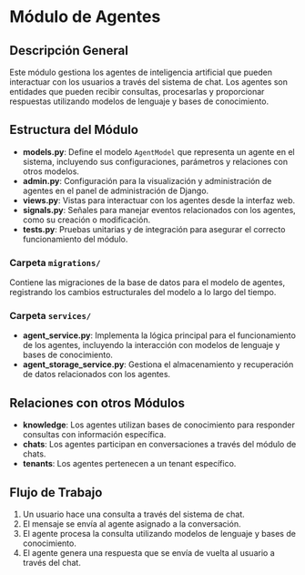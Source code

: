 # Módulo de Agentes

## Descripción General
Este módulo gestiona los agentes de inteligencia artificial que pueden interactuar con los usuarios a través del sistema de chat. Los agentes son entidades que pueden recibir consultas, procesarlas y proporcionar respuestas utilizando modelos de lenguaje y bases de conocimiento.

## Estructura del Módulo

- **models.py**: Define el modelo `AgentModel` que representa un agente en el sistema, incluyendo sus configuraciones, parámetros y relaciones con otros modelos.
- **admin.py**: Configuración para la visualización y administración de agentes en el panel de administración de Django.
- **views.py**: Vistas para interactuar con los agentes desde la interfaz web.
- **signals.py**: Señales para manejar eventos relacionados con los agentes, como su creación o modificación.
- **tests.py**: Pruebas unitarias y de integración para asegurar el correcto funcionamiento del módulo.

### Carpeta `migrations/`
Contiene las migraciones de la base de datos para el modelo de agentes, registrando los cambios estructurales del modelo a lo largo del tiempo.

### Carpeta `services/`
- **agent_service.py**: Implementa la lógica principal para el funcionamiento de los agentes, incluyendo la interacción con modelos de lenguaje y bases de conocimiento.
- **agent_storage_service.py**: Gestiona el almacenamiento y recuperación de datos relacionados con los agentes.

## Relaciones con otros Módulos
- **knowledge**: Los agentes utilizan bases de conocimiento para responder consultas con información específica.
- **chats**: Los agentes participan en conversaciones a través del módulo de chats.
- **tenants**: Los agentes pertenecen a un tenant específico.

## Flujo de Trabajo
1. Un usuario hace una consulta a través del sistema de chat.
2. El mensaje se envía al agente asignado a la conversación.
3. El agente procesa la consulta utilizando modelos de lenguaje y bases de conocimiento.
4. El agente genera una respuesta que se envía de vuelta al usuario a través del chat.
